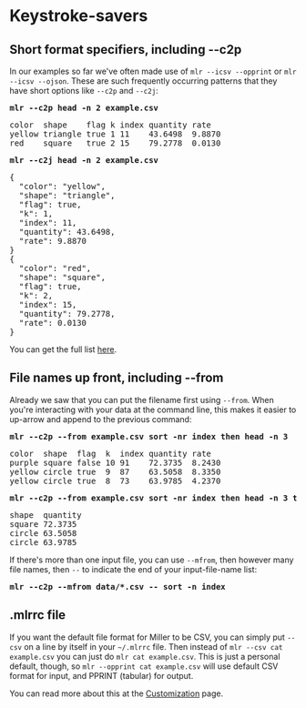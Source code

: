 <!---  PLEASE DO NOT EDIT DIRECTLY. EDIT THE .md.in FILE PLEASE. --->
# Keystroke-savers

## Short format specifiers, including --c2p

In our examples so far we've often made use of `mlr --icsv --opprint` or `mlr --icsv --ojson`. These are such frequently occurring patterns that they have short options like `--c2p` and `--c2j`:

<pre class="pre-highlight-in-pair">
<b>mlr --c2p head -n 2 example.csv</b>
</pre>
<pre class="pre-non-highlight-in-pair">
color  shape    flag k index quantity rate
yellow triangle true 1 11    43.6498  9.8870
red    square   true 2 15    79.2778  0.0130
</pre>

<pre class="pre-highlight-in-pair">
<b>mlr --c2j head -n 2 example.csv</b>
</pre>
<pre class="pre-non-highlight-in-pair">
{
  "color": "yellow",
  "shape": "triangle",
  "flag": true,
  "k": 1,
  "index": 11,
  "quantity": 43.6498,
  "rate": 9.8870
}
{
  "color": "red",
  "shape": "square",
  "flag": true,
  "k": 2,
  "index": 15,
  "quantity": 79.2778,
  "rate": 0.0130
}
</pre>

You can get the full list [here](file-formats.md#data-conversion-keystroke-savers).

## File names up front, including --from

Already we saw that you can put the filename first using `--from`. When you're interacting with your data at the command line, this makes it easier to up-arrow and append to the previous command:

<pre class="pre-highlight-in-pair">
<b>mlr --c2p --from example.csv sort -nr index then head -n 3</b>
</pre>
<pre class="pre-non-highlight-in-pair">
color  shape  flag  k  index quantity rate
purple square false 10 91    72.3735  8.2430
yellow circle true  9  87    63.5058  8.3350
yellow circle true  8  73    63.9785  4.2370
</pre>

<pre class="pre-highlight-in-pair">
<b>mlr --c2p --from example.csv sort -nr index then head -n 3 then cut -f shape,quantity</b>
</pre>
<pre class="pre-non-highlight-in-pair">
shape  quantity
square 72.3735
circle 63.5058
circle 63.9785
</pre>

If there's more than one input file, you can use `--mfrom`, then however many file names, then `--` to indicate the end of your input-file-name list:

<pre class="pre-highlight-non-pair">
<b>mlr --c2p --mfrom data/*.csv -- sort -n index</b>
</pre>

## .mlrrc file

If you want the default file format for Miller to be CSV, you can simply put `--csv` on a line by itself in your `~/.mlrrc` file. Then instead of `mlr --csv cat example.csv` you can just do `mlr cat example.csv`. This is just a personal default, though, so `mlr --opprint cat example.csv` will use default CSV format for input, and PPRINT (tabular) for output.

You can read more about this at the [Customization](customization.md) page.
